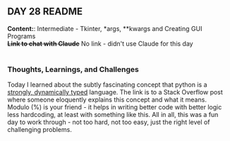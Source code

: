 ## DAY 28 README

**Content:**: Intermediate - Tkinter, *args, **kwargs and Creating GUI Programs\
**~~Link to chat with Claude~~** No link - didn't use Claude for this day\
<br>

### **Thoughts, Learnings, and Challenges**
Today I learned about the subtly fascinating concept that python is a [strongly, dynamically typed](https://stackoverflow.com/questions/11328920/is-python-strongly-typed) language. The link is to a Stack Overflow post where someone eloquently explains this concept and what it means. Modulo (%) is your friend - it helps in writing better code with better logic less hardcoding, at least with something like this. All in all, this was a fun day to work through - not too hard, not too easy, just the right level of challenging problems.